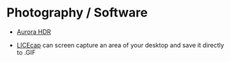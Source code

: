 # Photography / Software

* [Aurora HDR](https://skylum.com/aurorahdr)

* [LICEcap](https://cockos.com/licecap/) can screen capture an area of your desktop and save it directly to .GIF
